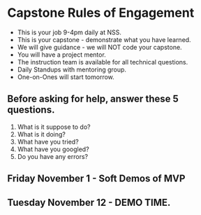 # Capstone Rules of Engagement

* This is your job 9-4pm daily at NSS.
* This is your capstone - demonstrate what you have learned.
* We will give guidance - we will NOT code your capstone.
* You will have a project mentor.
* The instruction team is available for all technical questions.
* Daily Standups with mentoring group.
* One-on-Ones will start tomorrow.


## Before asking for help, answer these 5 questions.
1. What is it suppose to do?
1. What is it doing?
1. What have you tried?
1. What have you googled?
1. Do you have any errors?


## Friday November 1 - Soft Demos of MVP

## Tuesday November 12 - DEMO TIME.
